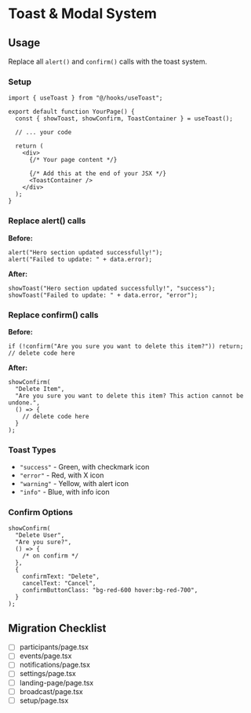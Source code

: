 # Toast & Modal System

## Usage

Replace all `alert()` and `confirm()` calls with the toast system.

### Setup

```tsx
import { useToast } from "@/hooks/useToast";

export default function YourPage() {
  const { showToast, showConfirm, ToastContainer } = useToast();

  // ... your code

  return (
    <div>
      {/* Your page content */}

      {/* Add this at the end of your JSX */}
      <ToastContainer />
    </div>
  );
}
```

### Replace alert() calls

**Before:**

```tsx
alert("Hero section updated successfully!");
alert("Failed to update: " + data.error);
```

**After:**

```tsx
showToast("Hero section updated successfully!", "success");
showToast("Failed to update: " + data.error, "error");
```

### Replace confirm() calls

**Before:**

```tsx
if (!confirm("Are you sure you want to delete this item?")) return;
// delete code here
```

**After:**

```tsx
showConfirm(
  "Delete Item",
  "Are you sure you want to delete this item? This action cannot be undone.",
  () => {
    // delete code here
  }
);
```

### Toast Types

- `"success"` - Green, with checkmark icon
- `"error"` - Red, with X icon
- `"warning"` - Yellow, with alert icon
- `"info"` - Blue, with info icon

### Confirm Options

```tsx
showConfirm(
  "Delete User",
  "Are you sure?",
  () => {
    /* on confirm */
  },
  {
    confirmText: "Delete",
    cancelText: "Cancel",
    confirmButtonClass: "bg-red-600 hover:bg-red-700",
  }
);
```

## Migration Checklist

- [ ] participants/page.tsx
- [ ] events/page.tsx
- [ ] notifications/page.tsx
- [ ] settings/page.tsx
- [ ] landing-page/page.tsx
- [ ] broadcast/page.tsx
- [ ] setup/page.tsx
